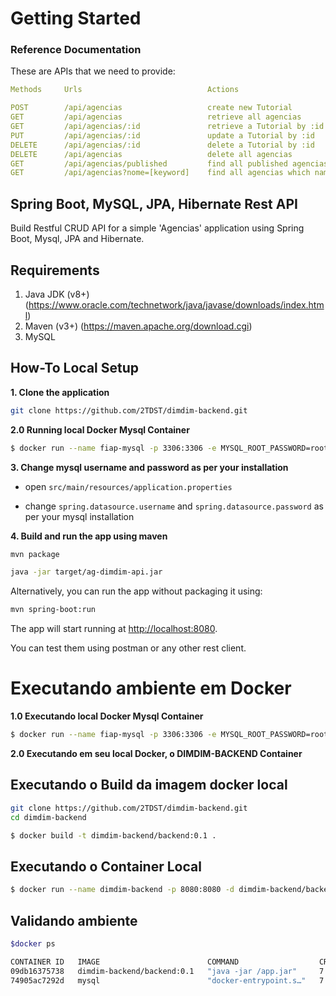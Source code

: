 # Getting Started

### Reference Documentation

These are APIs that we need to provide:

```yaml
Methods	    Urls                            Actions

POST	    /api/agencias                   create new Tutorial
GET         /api/agencias                   retrieve all agencias
GET         /api/agencias/:id	            retrieve a Tutorial by :id
PUT         /api/agencias/:id	            update a Tutorial by :id
DELETE	    /api/agencias/:id               delete a Tutorial by :id
DELETE	    /api/agencias                   delete all agencias
GET         /api/agencias/published         find all published agencias
GET         /api/agencias?nome=[keyword]    find all agencias which name contains keyword
```

## Spring Boot, MySQL, JPA, Hibernate Rest API

Build Restful CRUD API for a simple 'Agencias' application using Spring Boot, Mysql, JPA and Hibernate.

## Requirements

1. Java JDK (v8+) (https://www.oracle.com/technetwork/java/javase/downloads/index.html)
2. Maven (v3+) (https://maven.apache.org/download.cgi)
3. MySQL

## How-To Local Setup

**1. Clone the application**

```bash
git clone https://github.com/2TDST/dimdim-backend.git
```

**2.0 Running local Docker Mysql Container**

```bash
$ docker run --name fiap-mysql -p 3306:3306 -e MYSQL_ROOT_PASSWORD=root -e MYSQL_DATABASE=ag_dimdim_db -d mysql
```

**3. Change mysql username and password as per your installation**

+ open `src/main/resources/application.properties`

+ change `spring.datasource.username` and `spring.datasource.password` as per your mysql installation

**4. Build and run the app using maven**

```bash
mvn package

java -jar target/ag-dimdim-api.jar
```

Alternatively, you can run the app without packaging it using:

```bash
mvn spring-boot:run
```

The app will start running at <http://localhost:8080>.

You can test them using postman or any other rest client.

# Executando ambiente em Docker

**1.0 Executando local Docker Mysql Container**

```bash
$ docker run --name fiap-mysql -p 3306:3306 -e MYSQL_ROOT_PASSWORD=root -e MYSQL_DATABASE=ag_dimdim_db -d mysql
```

**2.0 Executando em seu local Docker, o DIMDIM-BACKEND Container**

## Executando o Build da imagem docker local

```bash
git clone https://github.com/2TDST/dimdim-backend.git
cd dimdim-backend
```

```bash
$ docker build -t dimdim-backend/backend:0.1 .
```

## Executando o Container Local
```bash
$ docker run --name dimdim-backend -p 8080:8080 -d dimdim-backend/backend:0.1
```

## Validando ambiente

```bash
$docker ps

CONTAINER ID   IMAGE                        COMMAND                  CREATED         STATUS         PORTS                                                  NAMES
09db16375738   dimdim-backend/backend:0.1   "java -jar /app.jar"     7 minutes ago   Up 7 minutes   0.0.0.0:8080->8080/tcp, :::8080->8080/tcp              dimdim-backend
74905ac7292d   mysql                        "docker-entrypoint.s…"   7 hours ago     Up 7 hours     0.0.0.0:3306->3306/tcp, :::3306->3306/tcp, 33060/tcp   fiap-mysql
```